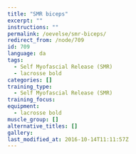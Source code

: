 ```yaml
---
title: "SMR biceps"
excerpt: ""
instructions: ""
permalink: /oevelse/smr-biceps/
redirect_from: /node/709
id: 709
language: da
tags:
  - Self Myofascial Release (SMR)
  - lacrosse bold
categories: []
training_type: 
  - Self Myofascial Release (SMR)
training_focus: 
equipment:
  - lacrosse bold
muscle_group: []
alternative_titles: []
gallery:
last_modified_at: 2016-10-14T11:11:57Z
---
```

